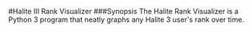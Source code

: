 #Halite III Rank Visualizer
###Synopsis
The Halite Rank Visualizer is a Python 3 program that neatly graphs any Halite 3 user's rank over time.
